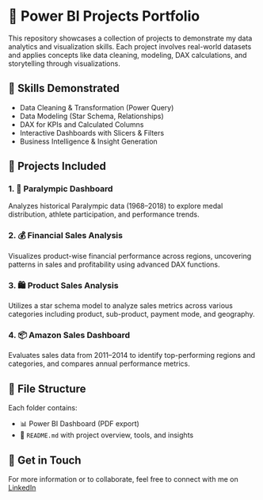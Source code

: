 # 📁 Power BI Projects Portfolio

This repository showcases a collection of projects to demonstrate my data analytics and visualization skills. Each project involves real-world datasets and applies concepts like data cleaning, modeling, DAX calculations, and storytelling through visualizations.

## 🧠 Skills Demonstrated
- Data Cleaning & Transformation (Power Query)
- Data Modeling (Star Schema, Relationships)
- DAX for KPIs and Calculated Columns
- Interactive Dashboards with Slicers & Filters
- Business Intelligence & Insight Generation

## 📂 Projects Included

### 1. 🏅 Paralympic Dashboard
Analyzes historical Paralympic data (1968–2018) to explore medal distribution, athlete participation, and performance trends.

### 2. 💰 Financial Sales Analysis
Visualizes product-wise financial performance across regions, uncovering patterns in sales and profitability using advanced DAX functions.

### 3. 🛍️ Product Sales Analysis
Utilizes a star schema model to analyze sales metrics across various categories including product, sub-product, payment mode, and geography.

### 4. 📦 Amazon Sales Dashboard
Evaluates sales data from 2011–2014 to identify top-performing regions and categories, and compares annual performance metrics.

## 📄 File Structure
Each folder contains:
- 📊 Power BI Dashboard (PDF export)
- 📄 `README.md` with project overview, tools, and insights

## 🚀 Get in Touch
For more information or to collaborate, feel free to connect with me on [LinkedIn](https://www.linkedin.com/in/garimagoswami-fd/) 
